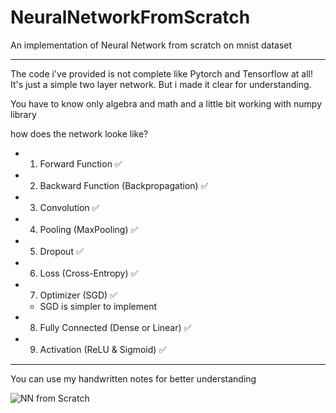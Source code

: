# NeuralNetworkFromScratch
An implementation of Neural Network from scratch on mnist dataset
__________
The code i've provided is not complete like Pytorch and Tensorflow at all! It's just a simple two layer network. But i made it clear for understanding. 

You have to know only algebra and math and a little bit working with numpy library

how does the network looke like?
* 1. Forward Function ✅
* 2. Backward Function (Backpropagation) ✅
* 3. Convolution ✅
* 4. Pooling (MaxPooling) ✅
* 5. Dropout ✅
* 6. Loss (Cross-Entropy) ✅
* 7. Optimizer (SGD) ✅
    * SGD is simpler to implement
* 8. Fully Connected (Dense or Linear) ✅
* 9. Activation (ReLU & Sigmoid) ✅
__________
You can use my handwritten notes for better understanding

![NN from Scratch](https://github.com/user-attachments/assets/9ffb208a-bc2f-4d06-9a9a-7e2d4ec12ece)
